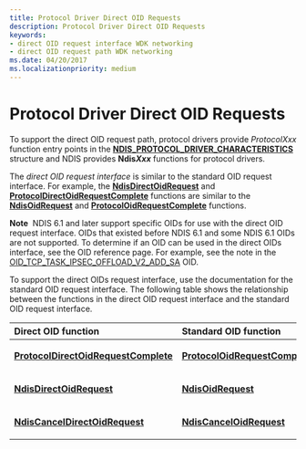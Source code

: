 ```yaml
---
title: Protocol Driver Direct OID Requests
description: Protocol Driver Direct OID Requests
keywords:
- direct OID request interface WDK networking
- direct OID request path WDK networking
ms.date: 04/20/2017
ms.localizationpriority: medium
---
```


# Protocol Driver Direct OID Requests





To support the direct OID request path, protocol drivers provide *ProtocolXxx* function entry points in the [**NDIS\_PROTOCOL\_DRIVER\_CHARACTERISTICS**](/windows-hardware/drivers/ddi/ndis/ns-ndis-_ndis_protocol_driver_characteristics) structure and NDIS provides **Ndis*Xxx*** functions for protocol drivers.

The *direct OID request interface* is similar to the standard OID request interface. For example, the [**NdisDirectOidRequest**](/windows-hardware/drivers/ddi/ndis/nf-ndis-ndisdirectoidrequest) and [**ProtocolDirectOidRequestComplete**](/windows-hardware/drivers/ddi/ndis/nc-ndis-protocol_direct_oid_request_complete) functions are similar to the [**NdisOidRequest**](/windows-hardware/drivers/ddi/ndis/nf-ndis-ndisoidrequest) and [**ProtocolOidRequestComplete**](/windows-hardware/drivers/ddi/ndis/nc-ndis-protocol_oid_request_complete) functions.

**Note**  NDIS 6.1 and later support specific OIDs for use with the direct OID request interface. OIDs that existed before NDIS 6.1 and some NDIS 6.1 OIDs are not supported. To determine if an OID can be used in the direct OIDs interface, see the OID reference page. For example, see the note in the [OID\_TCP\_TASK\_IPSEC\_OFFLOAD\_V2\_ADD\_SA](./oid-tcp-task-ipsec-offload-v2-add-sa.md) OID.

 

To support the direct OIDs request interface, use the documentation for the standard OID request interface. The following table shows the relationship between the functions in the direct OID request interface and the standard OID request interface.

<table>
<colgroup>
<col width="50%" />
<col width="50%" />
</colgroup>
<thead>
<tr class="header">
<th align="left">Direct OID function</th>
<th align="left">Standard OID function</th>
</tr>
</thead>
<tbody>
<tr class="odd">
<td align="left"><p><a href="/windows-hardware/drivers/ddi/ndis/nc-ndis-protocol_direct_oid_request_complete" data-raw-source="[&lt;strong&gt;ProtocolDirectOidRequestComplete&lt;/strong&gt;](/windows-hardware/drivers/ddi/ndis/nc-ndis-protocol_direct_oid_request_complete)"><strong>ProtocolDirectOidRequestComplete</strong></a></p></td>
<td align="left"><p><a href="/windows-hardware/drivers/ddi/ndis/nc-ndis-protocol_oid_request_complete" data-raw-source="[&lt;strong&gt;ProtocolOidRequestComplete&lt;/strong&gt;](/windows-hardware/drivers/ddi/ndis/nc-ndis-protocol_oid_request_complete)"><strong>ProtocolOidRequestComplete</strong></a></p></td>
</tr>
<tr class="even">
<td align="left"><p><a href="/windows-hardware/drivers/ddi/ndis/nf-ndis-ndisdirectoidrequest" data-raw-source="[&lt;strong&gt;NdisDirectOidRequest&lt;/strong&gt;](/windows-hardware/drivers/ddi/ndis/nf-ndis-ndisdirectoidrequest)"><strong>NdisDirectOidRequest</strong></a></p></td>
<td align="left"><p><a href="/windows-hardware/drivers/ddi/ndis/nf-ndis-ndisoidrequest" data-raw-source="[&lt;strong&gt;NdisOidRequest&lt;/strong&gt;](/windows-hardware/drivers/ddi/ndis/nf-ndis-ndisoidrequest)"><strong>NdisOidRequest</strong></a></p></td>
</tr>
<tr class="odd">
<td align="left"><p><a href="/windows-hardware/drivers/ddi/ndis/nf-ndis-ndiscanceldirectoidrequest" data-raw-source="[&lt;strong&gt;NdisCancelDirectOidRequest&lt;/strong&gt;](/windows-hardware/drivers/ddi/ndis/nf-ndis-ndiscanceldirectoidrequest)"><strong>NdisCancelDirectOidRequest</strong></a></p></td>
<td align="left"><p><a href="/windows-hardware/drivers/ddi/ndis/nf-ndis-ndiscanceloidrequest" data-raw-source="[&lt;strong&gt;NdisCancelOidRequest&lt;/strong&gt;](/windows-hardware/drivers/ddi/ndis/nf-ndis-ndiscanceloidrequest)"><strong>NdisCancelOidRequest</strong></a></p></td>
</tr>
</tbody>
</table>

 

